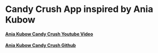 # Candy Crush App inspired by Ania Kubow
#### [Ania Kubow Candy Crush Youtube Video](https://www.youtube.com/watch?v=PBrEq9Wd6_U)

#### [Ania Kubow Candy Crush Github](https://github.com/kubowania/candy-crush-reactjs.git)


